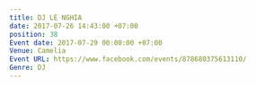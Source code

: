 ```yaml
---
title: DJ LE NGHIA
date: 2017-07-26 14:43:00 +07:00
position: 38
Event date: 2017-07-29 00:00:00 +07:00
Venue: Camelia
Event URL: https://www.facebook.com/events/878680375613110/
Genre: DJ
---
```


